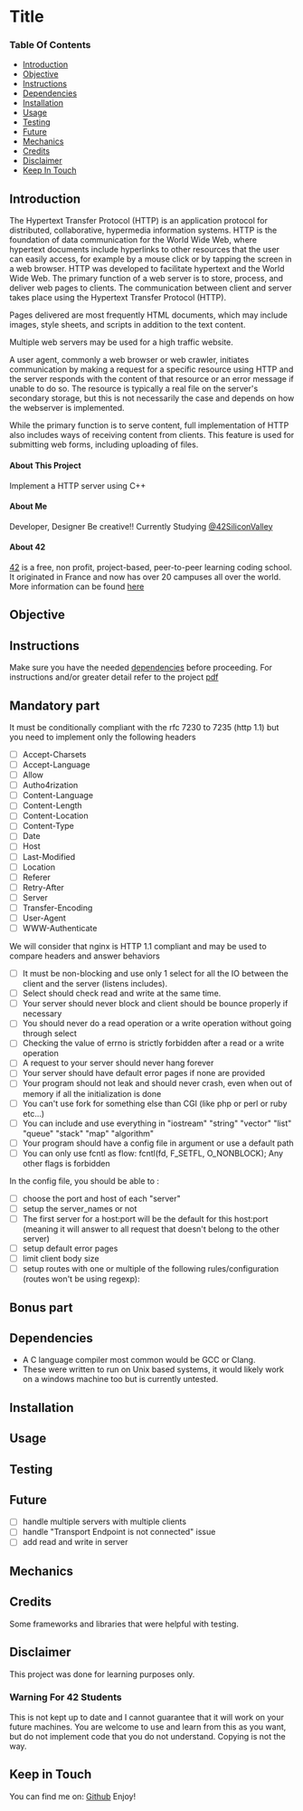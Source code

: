 # Title

### Table Of Contents
* [Introduction](#introduction)
* [Objective](#objective)
* [Instructions](#instructions)
* [Dependencies](#dependencies)
* [Installation](#installation)
* [Usage](#usage)
* [Testing](#testing) 
* [Future](#future)
* [Mechanics](#mechanics)
* [Credits](#credits)
* [Disclaimer](#disclaimer)
* [Keep In Touch](#keep-in-touch)

## Introduction  
The Hypertext Transfer Protocol (HTTP) is an application protocol for distributed, collaborative, hypermedia information systems.
HTTP is the foundation of data communication for the World Wide Web, where hypertext documents include hyperlinks to other resources that the user can easily access, for example by a mouse click or by tapping the screen in a web browser.
HTTP was developed to facilitate hypertext and the World Wide Web.
The primary function of a web server is to store, process, and deliver web pages to clients.
The communication between client and server takes place using the Hypertext Transfer Protocol (HTTP).

Pages delivered are most frequently HTML documents, which may include images, style sheets, and scripts in addition to the text content.

Multiple web servers may be used for a high traffic website.

A user agent, commonly a web browser or web crawler, initiates communication by making a request for a specific resource using HTTP and the server responds with the content of that resource or an error message if unable to do so. The resource is typically a real file on the server's secondary storage, but this is not necessarily the case and depends on how the webserver is implemented.

While the primary function is to serve content, full implementation of HTTP also includes ways of receiving content from clients. This feature is used for submitting web forms, including uploading of files.
#### About This Project
Implement a HTTP server using C++
#### About Me
Developer, Designer Be creative!! Currently Studying [@42SiliconValley][42]

#### About 42  
[42][42] is a free, non profit, project-based, peer-to-peer learning coding school. It originated in France and now has over 20 campuses all over the world. More information can be found [here][42] 

## Objective  

## Instructions
Make sure you have the needed [dependencies](#dependencies) before proceeding.
For instructions and/or greater detail refer to the project [pdf][pdf]
## Mandatory part
It must be conditionally compliant with the rfc 7230 to 7235 (http 1.1) but you need to implement only the following headers
- [ ] Accept-Charsets
- [ ] Accept-Language
- [ ] Allow
- [ ] Autho4rization
- [ ] Content-Language
- [ ] Content-Length
- [ ] Content-Location
- [ ] Content-Type
- [ ] Date
- [ ] Host
- [ ] Last-Modified
- [ ] Location
- [ ] Referer
- [ ] Retry-After
- [ ] Server
- [ ] Transfer-Encoding
- [ ] User-Agent
- [ ] WWW-Authenticate

We will consider that nginx is HTTP 1.1 compliant and may be used to compare headers and answer behaviors
- [ ] It must be non-blocking and use only 1 select for all the IO between the client and the server (listens includes).
- [ ] Select should check read and write at the same time.
- [ ] Your server should never block and client should be bounce properly if necessary
- [ ] You should never do a read operation or a write operation without going through select
- [ ] Checking the value of errno is strictly forbidden after a read or a write operation
- [ ] A request to your server should never hang forever
- [ ] Your server should have default error pages if none are provided
- [ ] Your program should not leak and should never crash, even when out of memory if all the initialization is done
- [ ] You can't use fork for something else than CGI (like php or perl or ruby etc...)
- [ ] You can include and use everything in "iostream" "string" "vector" "list" "queue" "stack" "map" "algorithm"
- [ ] Your program should have a config file in argument or use a default path
- [ ] You can only use fcntl as flow: fcntl(fd, F_SETFL, O_NONBLOCK); Any other flags is forbidden

In the config file, you should be able to :
- [ ] choose the port and host of each "server"
- [ ] setup the server_names or not
- [ ] The first server for a host:port will be the default for this host:port (meaning it will answer to all request that doesn't belong to the other server)
- [ ] setup default error pages
- [ ] limit client body size
- [ ] setup routes with one or multiple of the following rules/configuration (routes won't be using regexp):

## Bonus part

## Dependencies  
* A C language compiler most common would be GCC or Clang.
* These were written to run on Unix based systems, it would likely work on a windows machine too but is currently untested. 

## Installation 

## Usage  

## Testing  

## Future
- [ ] handle multiple servers with multiple clients
- [ ] handle "Transport Endpoint is not connected" issue
- [ ] add read and write in server
## Mechanics  

## Credits  

Some frameworks and libraries that were helpful with testing.   

## Disclaimer

This project was done for learning purposes only.

### Warning For 42 Students

This is not kept up to date and I cannot guarantee that it will work on your future machines. You are welcome to use and learn from this as you want, but do not implement code that you do not understand. Copying is not the way. 

## Keep in Touch

You can find me on:
[Github][kosehy]
Enjoy!

[42]: http://42.us.org "42 USA"
[pdf]: pdf

[kosehy]: https://github.com/kosehy

